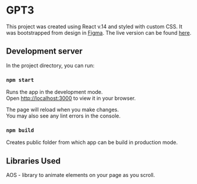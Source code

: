 # GPT3

This project was created using React v.14 and styled with custom CSS. It was bootstrapped from design in <a href="https://www.figma.com/file/lz9lLpFHMxHm2odnwM3R0z/gpt3?node-id=0%3A1" target="_blank">Figma</a>. The live version can be found <a href="https://olha-bondarenko.github.io/gpt3/" target="_blank">here</a>.

## Development server

In the project directory, you can run:

### `npm start`

Runs the app in the development mode.\
Open [http://localhost:3000](http://localhost:3000) to view it in your browser.

The page will reload when you make changes.\
You may also see any lint errors in the console.

### `npm build`

Creates public folder from which app can be build in production mode.

## Libraries Used

AOS - library to animate elements on your page as you scroll. 

